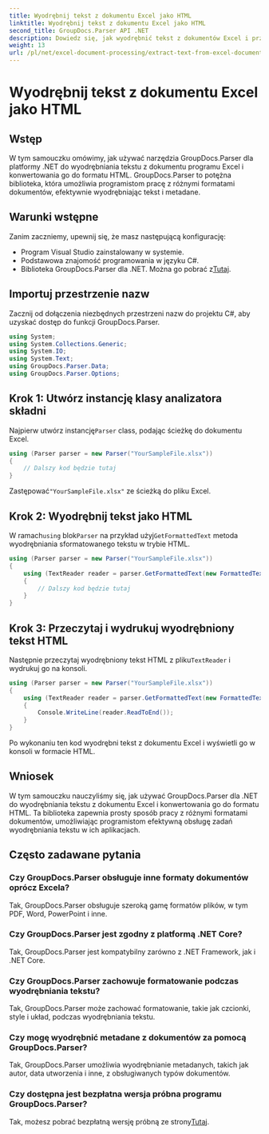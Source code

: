 ```yaml
---
title: Wyodrębnij tekst z dokumentu Excel jako HTML
linktitle: Wyodrębnij tekst z dokumentu Excel jako HTML
second_title: GroupDocs.Parser API .NET
description: Dowiedz się, jak wyodrębnić tekst z dokumentów Excel i przekonwertować go na format HTML za pomocą GroupDocs.Parser dla .NET.
weight: 13
url: /pl/net/excel-document-processing/extract-text-from-excel-document-as-html/
---
```


# Wyodrębnij tekst z dokumentu Excel jako HTML

## Wstęp
W tym samouczku omówimy, jak używać narzędzia GroupDocs.Parser dla platformy .NET do wyodrębniania tekstu z dokumentu programu Excel i konwertowania go do formatu HTML. GroupDocs.Parser to potężna biblioteka, która umożliwia programistom pracę z różnymi formatami dokumentów, efektywnie wyodrębniając tekst i metadane.
## Warunki wstępne
Zanim zaczniemy, upewnij się, że masz następującą konfigurację:
- Program Visual Studio zainstalowany w systemie.
- Podstawowa znajomość programowania w języku C#.
-  Biblioteka GroupDocs.Parser dla .NET. Można go pobrać z[Tutaj](https://releases.groupdocs.com/parser/net/).
## Importuj przestrzenie nazw
Zacznij od dołączenia niezbędnych przestrzeni nazw do projektu C#, aby uzyskać dostęp do funkcji GroupDocs.Parser.
```csharp
using System;
using System.Collections.Generic;
using System.IO;
using System.Text;
using GroupDocs.Parser.Data;
using GroupDocs.Parser.Options;
```
## Krok 1: Utwórz instancję klasy analizatora składni
 Najpierw utwórz instancję`Parser` class, podając ścieżkę do dokumentu Excel.
```csharp
using (Parser parser = new Parser("YourSampleFile.xlsx"))
{
    // Dalszy kod będzie tutaj
}
```
 Zastępować`"YourSampleFile.xlsx"` ze ścieżką do pliku Excel.
## Krok 2: Wyodrębnij tekst jako HTML
 W ramach`using` blok`Parser` na przykład użyj`GetFormattedText` metoda wyodrębniania sformatowanego tekstu w trybie HTML.
```csharp
using (Parser parser = new Parser("YourSampleFile.xlsx"))
{
    using (TextReader reader = parser.GetFormattedText(new FormattedTextOptions(FormattedTextMode.Html)))
    {
        // Dalszy kod będzie tutaj
    }
}
```
## Krok 3: Przeczytaj i wydrukuj wyodrębniony tekst HTML
 Następnie przeczytaj wyodrębniony tekst HTML z pliku`TextReader` i wydrukuj go na konsoli.
```csharp
using (Parser parser = new Parser("YourSampleFile.xlsx"))
{
    using (TextReader reader = parser.GetFormattedText(new FormattedTextOptions(FormattedTextMode.Html)))
    {
        Console.WriteLine(reader.ReadToEnd());
    }
}
```
Po wykonaniu ten kod wyodrębni tekst z dokumentu Excel i wyświetli go w konsoli w formacie HTML.
## Wniosek
W tym samouczku nauczyliśmy się, jak używać GroupDocs.Parser dla .NET do wyodrębniania tekstu z dokumentu Excel i konwertowania go do formatu HTML. Ta biblioteka zapewnia prosty sposób pracy z różnymi formatami dokumentów, umożliwiając programistom efektywną obsługę zadań wyodrębniania tekstu w ich aplikacjach.

## Często zadawane pytania
### Czy GroupDocs.Parser obsługuje inne formaty dokumentów oprócz Excela?
Tak, GroupDocs.Parser obsługuje szeroką gamę formatów plików, w tym PDF, Word, PowerPoint i inne.
### Czy GroupDocs.Parser jest zgodny z platformą .NET Core?
Tak, GroupDocs.Parser jest kompatybilny zarówno z .NET Framework, jak i .NET Core.
### Czy GroupDocs.Parser zachowuje formatowanie podczas wyodrębniania tekstu?
Tak, GroupDocs.Parser może zachować formatowanie, takie jak czcionki, style i układ, podczas wyodrębniania tekstu.
### Czy mogę wyodrębnić metadane z dokumentów za pomocą GroupDocs.Parser?
Tak, GroupDocs.Parser umożliwia wyodrębnianie metadanych, takich jak autor, data utworzenia i inne, z obsługiwanych typów dokumentów.
### Czy dostępna jest bezpłatna wersja próbna programu GroupDocs.Parser?
 Tak, możesz pobrać bezpłatną wersję próbną ze strony[Tutaj](https://releases.groupdocs.com/).